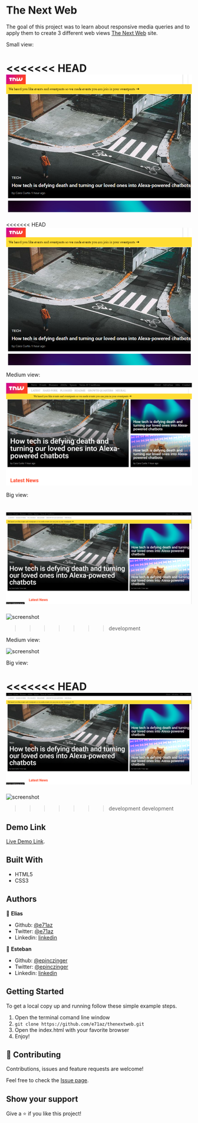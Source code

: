 # The Next Web

The goal of this project was to learn about responsive media queries and to apply them to create 3 different web views [The Next Web](https://thenextweb.com/) site.

Small view:

<<<<<<< HEAD
![screenshot](./assets/images/sssmall.png)
=======
<<<<<<< HEAD
![screenshot](./assets/images/sssmall.png)

Medium view:

![screenshot](./assets/images/ssmid.png)

Big view:

![screenshot](./assets/images/ssbig.png)
=======
![screenshot](./assets/sssmall.png)
>>>>>>> development

Medium view:

![screenshot](./assets/ssmid.png)

Big view:

<<<<<<< HEAD
![screenshot](./assets/images/ssbig.png)
=======
![screenshot](./assets/ssbig.png)
>>>>>>> development
>>>>>>> development

## Demo Link

[Live Demo Link](https://raw.githack.com/e71az/thenextweb/development/index.html).

## Built With

- HTML5
- CSS3

## Authors

👤 **Elias**

- Github: [@e71az](https://github.com/e71az)
- Twitter: [@e71az](https://twitter.com/e71az)
- Linkedin: [linkedin](https://www.linkedin.com/in/elias-casta%C3%B1eda-17a771115/)

👤 **Esteban**

- Github: [@epinczinger](https://github.com/epinczinger)
- Twitter: [@epinczinger](https://twitter.com/epinczinger)
- Linkedin: [linkedin](https://www.linkedin.com/in/esteban-pinczinger-busai-ab49a254/?originalSubdomain=ar)

## Getting Started

To get a local copy up and running follow these simple example steps.

1. Open the terminal comand line window
2. `git clone https://github.com/e71az/thenextweb.git`
3. Open the index.html with your favorite browser
4. Enjoy!

## 🤝 Contributing

Contributions, issues and feature requests are welcome!

Feel free to check the [Issue page](https://github.com/e71az/thenextweb/issues).

## Show your support

Give a ⭐️ if you like this project!
